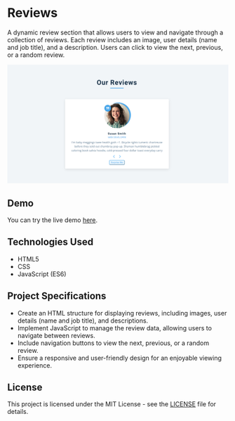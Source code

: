 # Reviews

A dynamic review section that allows users to view and navigate through a collection of reviews. Each review includes an image, user details (name and job title), and a description. Users can click to view the next, previous, or a random review.

![Review Section Preview](https://github.com/somayehva/Review-Display/blob/main/Reviews.png)

## Demo

You can try the live demo [here](http://somayeh.me/reviews/).

## Technologies Used

- HTML5
- CSS
- JavaScript (ES6)

## Project Specifications

- Create an HTML structure for displaying reviews, including images, user details (name and job title), and descriptions.
- Implement JavaScript to manage the review data, allowing users to navigate between reviews.
- Include navigation buttons to view the next, previous, or a random review.
- Ensure a responsive and user-friendly design for an enjoyable viewing experience.
  

## License

This project is licensed under the MIT License - see the [LICENSE](LICENSE) file for details.
